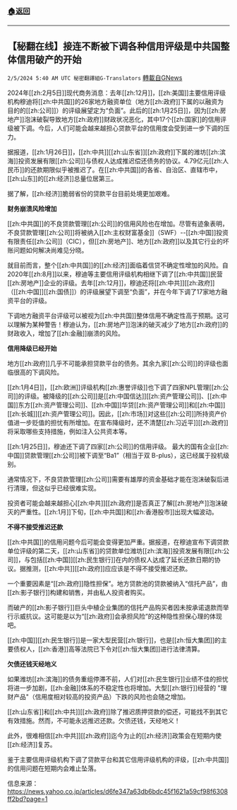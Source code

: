 ###  [:house:返回](README.md)
---


## 【秘翻在线】接连不断被下调各种信用评级是中共国整体信用破产的开始
`2/5/2024 5:40 AM UTC 秘密翻譯組G-Translators` [轉載自GNews](https://gnews.org/articles/2281993)

2024年[[zh:2月5日]]现代商务消息：去年[[zh:12月]]，[[zh:美国]]主要信用评级机构穆迪将[[zh:中共国]]的26家地方融资单位（地方[[zh:政府]]下属的以融资为目的的[[zh:公司]]）的评级展望定为“负面”。此后的[[zh:1月25日]]，因为[[zh:房地产]]泡沫破裂导致地方[[zh:政府]]财政状况恶化，其中17个[[zh:国家]]的信用评级被下调。今后，人们可能会越来越担心贷款平台的信用度会受到进一步下调的压力。

据报道，[[zh:1月26日]]，[[zh:中共]][[zh:山东省]][[zh:政府]]下属的潍坊[[zh:滨海]]投资发展有限[[zh:公司]]与债权人达成推迟偿还债务的协议。4.79亿元[[zh:人民币]]的还款期限似乎被推迟了。在[[zh:中共国]]的各省、自治区、直辖市中，[[zh:山东]]的[[zh:经济]]总量位居第三。

据了解，[[zh:经济]]脆弱省份的贷款平台目前处境更加艰难。

**财务崩溃风险增加**

[[zh:中共国]]的不良贷款管理[[zh:公司]]的信用风险也在增加。尽管有迹象表明，不良贷款管理[[zh:公司]]将被纳入[[zh:主权财富基金]]（SWF）\--[[zh:中国]]投资有限责任[[zh:公司]]（CIC），但[[zh:房地产]]、地方[[zh:政府]]以及其它行业的坏账问题如何解决尚难见分晓。

就目前而言，整个[[zh:中共国]]的[[zh:经济]]面临着信贷不确定性增加的风险。自2020年[[zh:8月]]以来，穆迪等主要信用评级机构相继下调了[[zh:中共国]]民营[[zh:房地产]]企业的评级。去年[[zh:12月]]，穆迪还将[[zh:中共]][[zh:政府]]（[[zh:中国]][[zh:国债]]）的评级展望下调至“负面”，并在今年下调了17家地方融资平台的评级。

下调地方融资平台评级可以被视为[[zh:中共国]]整体信用不确定性高于预期。这可以理解为某种警告！穆迪认为，[[zh:房地产]]泡沫的破灭减少了地方[[zh:政府]]的财政收入，增加了[[zh:金融]]崩溃的风险。

**信用降级已经开始**

地方[[zh:政府]]几乎不可能承担贷款平台的债务。其余九家[[zh:公司]]的评级也面临很高的下调风险。

[[zh:1月4日]]，[[zh:欧洲]]评级机构[[zh:惠誉评级]]也下调了四家NPL管理[[zh:公司]]的评级。被降级的[[zh:公司]]是[[zh:中国信达]][[zh:资产管理公司]]、[[zh:中国]]东方[[zh:资产管理公司]]、[[zh:中国]]华贷[[zh:资产管理公司]]和[[zh:中国]][[zh:长城]][[zh:资产管理公司]]。因此，[[zh:市场]]对这些[[zh:公司]]所持资产价值进一步贬值的担忧有所增加。在宣布降级时，还不清楚[[zh:习近平]][[zh:政府]]将采取哪些支持措施，例如注入公共资本等。

[[zh:1月25日]]，穆迪还下调了四家[[zh:公司]]的信用评级。 最大的国有企业[[zh:中国]]贷款管理[[zh:公司]]被下调至“Ba1”（相当于双 B-plus），这已经属于投机级别。

通常情况下，不良贷款管理[[zh:公司]]需要有雄厚的资金基础才能在泡沫破裂后进行清理，但这似乎已经很难实现。

投资者可能会越来越担心[[zh:中共]][[zh:政府]]是否真正了解[[zh:房地产]]泡沫破灭的严重性。[[zh:1月]]下旬，[[zh:中共国]]和[[zh:香港股市]]出现大幅波动。

**不得不接受推迟还款**

[[zh:中共国]]的信用问题今后可能会变得更加严重。据报道，在穆迪宣布下调贷款单位评级的第二天，[[zh:山东省]]的贷款单位潍坊[[zh:滨海]]投资发展有限[[zh:公司]]，与包括[[zh:中国]][[zh:民生银行]]在内的债权人达成了延长还款日期的协议。据推测，[[zh:中共]][[zh:政府]]应应该是不得不接受推迟还款。

一个重要因素是“[[zh:政府]]隐性担保”。地方贷款池的贷款被纳入“信托产品”，由[[zh:影子银行]]构建和销售，并由私人投资者购买。

而破产的[[zh:影子银行]]巨头中植企业集团的信托产品购买者因未按承诺退款而举行示威抗议。这可能是以为“[[zh:政府]]会承担风险”的这种隐性担保心理的体现吧。

[[zh:中国]][[zh:民生银行]]是一家大型民营[[zh:银行]]，也是[[zh:恒大集团]]的主要债权人，[[zh:香港]]高等法院已下令对[[zh:恒大集团]]进行法律清算。

**欠债还钱天经地义**

如果潍坊[[zh:滨海]]的债务重组停滞不前，人们对[[zh:民生银行]]业绩不佳的担忧将进一步加剧，[[zh:金融]]体系的不稳定性也将增加。大型[[zh:银行]]经营的 "理财产品"（信用度相对较高的投资产品）下跌的风险也会随之增加。

[[zh:山东省]]和[[zh:中共]][[zh:政府]]除了推迟质押贷款的偿还，可能找不到其它有效措施。然而，不可能永远推迟还款。欠债还钱，天经地义！

此外，很难相信[[zh:中共]][[zh:政府]]迄今为止的[[zh:经济]]政策会在短期内使[[zh:经济]]复苏。

鉴于主要信用评级机构下调了贷款平台和其它信用评级机构的评级，[[zh:中共国]]的信用问题在短期内会难止坠落。

信息来源：https://news.yahoo.co.jp/articles/d6fe347a63db6bdc45f1621a59cf98f6308ff2bd?page=1
